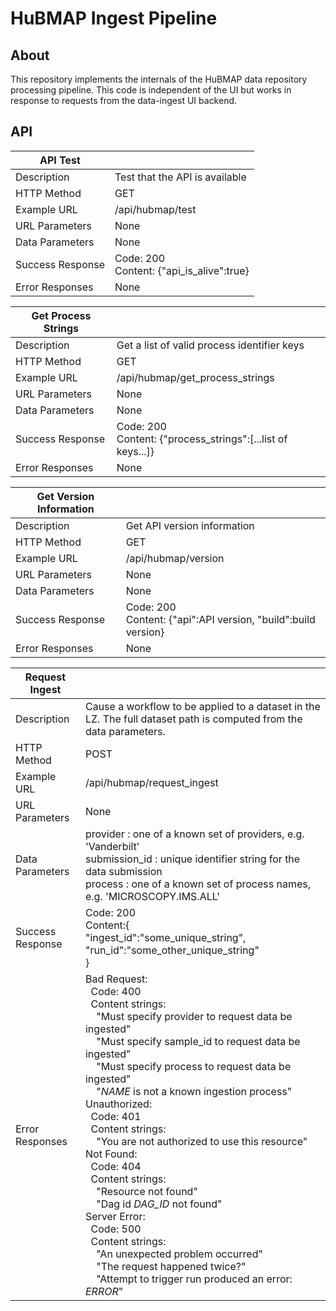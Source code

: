 # HuBMAP Ingest Pipeline

## About

This repository implements the internals of the HuBMAP data repository
processing pipeline. This code is independent of the UI but works in
response to requests from the data-ingest UI backend.

## API

| <strong>API Test</strong>         |                                          |
|------------------|------------------------------------------|
| Description      | Test that the API is available           |
| HTTP Method      | GET                                      |
| Example URL      | /api/hubmap/test                         |
| URL Parameters   | None                                     |
| Data Parameters  | None                                     |
| Success Response | Code: 200<br> Content: {"api_is_alive":true} |
| Error Responses  | None                                     |

| <strong>Get Process Strings</strong>         |                                          |
|------------------|------------------------------------------|
| Description      | Get a list of valid process identifier keys            |
| HTTP Method      | GET                                      |
| Example URL      | /api/hubmap/get_process_strings                         |
| URL Parameters   | None                                     |
| Data Parameters  | None                                     |
| Success Response | Code: 200<br> Content: {"process_strings":[...list of keys...]} |
| Error Responses  | None                                     |

| <strong>Get Version Information</strong>         |                                          |
|------------------|------------------------------------------|
| Description      | Get API version information           |
| HTTP Method      | GET                                      |
| Example URL      | /api/hubmap/version                       |
| URL Parameters   | None                                     |
| Data Parameters  | None                                     |
| Success Response | Code: 200<br> Content: {"api":API version, "build":build version} |
| Error Responses  | None                                     |

| <strong>Request Ingest</strong>   |                                                                                                                                                                                                                                                                                                                                                                                                                                                                                                                                                                                                                                                 |
|------------------|-------------------------------------------------------------------------------------------------------------------------------------------------------------------------------------------------------------------------------------------------------------------------------------------------------------------------------------------------------------------------------------------------------------------------------------------------------------------------------------------------------------------------------------------------------------------------------------------------------------------------------------------------|
| Description      | Cause a workflow to be applied to a dataset in the LZ. The full dataset path is computed from the data parameters.                                                                                                                                                                                                                                                                                                                                                                                                                                                                                                                              |
| HTTP Method      | POST                                                                                                                                                                                                                                                                                                                                                                                                                                                                                                                                                                                                                                            |
| Example URL      | /api/hubmap/request_ingest                                                                                                                                                                                                                                                                                                                                                                                                                                                                                                                                                                                                                      |
| URL Parameters   | None                                                                                                                                                                                                                                                                                                                                                                                                                                                                                                                                                                                                                                            |
| Data Parameters  | provider : one of a known set of providers, e.g. 'Vanderbilt'<br> submission_id : unique identifier string for the data submission<br> process : one of a known set of process names, e.g. 'MICROSCOPY.IMS.ALL'                                                                                                                                                                                                                                                                                                                                                                                                                                                      |
| Success Response | Code: 200<br> Content:{<br>"ingest_id":"some_unique_string",<br> "run_id":"some_other_unique_string"<br>}                                                                                                                                                                                                                                                                                                                                                                                                                                                                                                                                            |
| Error Responses  | Bad Request:<br>&nbsp;    Code: 400<br>   &nbsp; Content strings:<br>&nbsp; &nbsp;  "Must specify provider to request data be ingested"<br>&nbsp; &nbsp;      "Must specify sample_id to request data be ingested"<br>&nbsp; &nbsp;      "Must specify process to request data be ingested"<br>&nbsp; &nbsp;      "_NAME_ is not a known ingestion process" <br>Unauthorized:<br>&nbsp;    Code: 401<br>&nbsp;    Content strings:<br>&nbsp; &nbsp;      "You are not authorized to use this resource"<br> Not Found:<br>&nbsp;    Code: 404<br>&nbsp;    Content strings:<br>&nbsp; &nbsp;      "Resource not found"<br>&nbsp; &nbsp;      "Dag id _DAG_ID_ not found" <br>Server Error:<br>&nbsp;    Code: 500<br>&nbsp;    Content strings:<br>&nbsp; &nbsp;      "An unexpected problem occurred"<br>&nbsp; &nbsp;      "The request happened twice?"<br>&nbsp; &nbsp;      "Attempt to trigger run produced an error: _ERROR_" |
